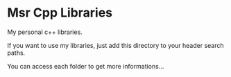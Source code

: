 Msr Cpp Libraries
=================

My personal c++ libraries.

If you want to use my libraries, just add this directory to your header search paths.

You can access each folder to get more informations...


